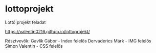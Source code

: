 # lottoprojekt
Lottó projekt feladat

https://valentin0216.github.io/lottoprojekt/

Résztvevők: Gavlik Gábor - Index felelős
            Dervaderics Márk - IMG felelős
            Simon Valentin - CSS felelős